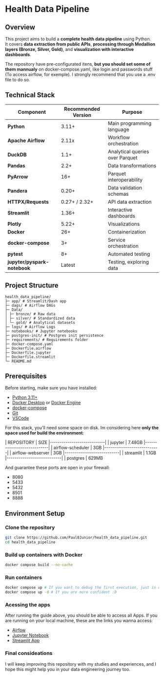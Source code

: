 
# Health Data Pipeline

## Overview
This project aims to build a **complete health data pipeline** using Python.  
It covers **data extraction from public APIs**, **processing through Medallion layers (Bronze, Silver, Gold)**, and **visualization with interactive dashboards**.

The repository have pre-configurated itens, **but you should set some of them mannualy** on docker-compose.yaml, like login and passwords stuff (To access airflow, for exemple).
I strongly recommend that you use a .env file to do so.

## Technical Stack

| Component            | Recommended Version | Purpose                  |
|----------------------|---------------------|--------------------------|
| **Python**           | 3.11+               | Main programming language |
| **Apache Airflow**   | 2.11x               | Workflow orchestration   |
| **DuckDB**           | 1.1+                | Analytical queries over Parquet |
| **Pandas**           | 2.2+                | Data transformations     |
| **PyArrow**          | 16+                 | Parquet interoperability |
| **Pandera**          | 0.20+               | Data validation schemas  |
| **HTTPX/Requests**   | 0.27+ / 2.32+       | API data extraction      |
| **Streamlit**        | 1.36+               | Interactive dashboards   |
| **Plotly**           | 5.22+               | Visualizations           |
| **Docker**           | 26+                 | Containerization         |
| **docker-compose**   | 3+                  | Service orchestration    |
| **pytest**           | 8+                  | Automated testing        |
| **jupyter/pyspark-notebook**          | Latest                  | Testing, exploring data|

## Project Structure

```
health_data_pipeline/
├─ app/ # Streamlit/Dash app
├─ dags/ # Airflow DAGs
├─ Data/
│ ├─ bronze/ # Raw data
│ ├─ silver/ # Standardized data
│ └─ gold/ # Analytical datasets
├─ logs/ # Airflow Logs
├─ notebooks/ # Jupyter notebooks
├─ postgres-init/ # Postgres init persistence
├─ requirements/ # Requirements folder
├─ docker-compose.yaml 
├─ Dockerfile.airflow
├─ Dockerfile.jupyter
├─ Dockerfile.streamlit
└─ README.md
```
## Prerequisites

Before starting, make sure you have installed:

- [Python 3.11+](https://www.python.org/downloads/)  
- [Docker Desktop](https://www.docker.com/products/docker-desktop/) or [Docker Engine](https://docs.docker.com/engine/install/)
- [docker-compose](https://docs.docker.com/compose/install/)  
- [Git](https://git-scm.com/downloads)
- [VSCode](https://code.visualstudio.com/)

For this stack, you'll need some space on disk. Im considering here **only the space used for build the environment**:

| REPOSITORY         | SIZE
|----------------------------|
| jupyter            | 7.48GB
|----------------------------|
| airflow-scheduler  | 3GB
|----------------------------|
| airflow-webserver  | 3GB
|----------------------------|
| streamlit          | 1.1GB
|----------------------------|
| postgres           | 629MB


And guarantee these ports are open in your firewall:
- 8080
- 5433
- 5432
- 8501
- 8888

## Environment Setup

### Clone the repository
```bash
git clone https://github.com/Paul0Junior/health_data_pipeline.git
cd health_data_pipeline
```

### Build up containers with Docker
```bash
docker compose build --no-cache
```
### Run containers
```bash
docker compose up # If you want to debug the first execution, just in case....
docker compose up -d # If you are more confident :D
```

### Acessing the apps

After running the guide above, you should be able to access all Apps.
If you are running on your local machine, these are the links you wanna access:

- [Airfow](http://localhost:8080/)
- [Jupyter Notebook](http://localhost:8888/lab)
- [Streamlit App](http://localhost:8501/)


### Final consideations

I will keep improving this repository with my studies and experiences, and I hope this might help you in your data engineering journey too.